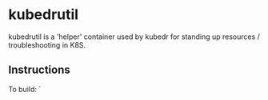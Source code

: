 # kubedrutil

kubedrutil is a 'helper' container used by kubedr for standing up resources / troubleshooting in K8S.

## Instructions

To build:
`